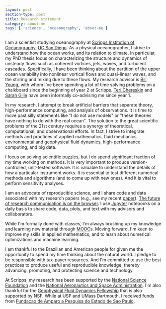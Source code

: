 ```yaml
---
layout: post
section-type: post
title: Research statement
category: about-me
tags: [ 'science', 'oceanography', 'about-me']
---
```


I am a scientist studying oceanography at [Scripps Institution of Oceanography](https://scripps.ucsd.edu),
 [UC San Diego](https://ucsd.edu). As a physical oceanographer, I strive to understand how the ocean works,
  and its relation to climate. In particular, my PhD thesis focus on characterizing the structure and dynamics of unsteady flows
  such as coherent vortices, jets, waves, and turbulent cascades. Specifically, I have been thinking about the partition of the upper ocean
  variability into nonlinear vortical flows and quasi-linear waves, and the stirring and mixing due to these flows. My research advisor is 
  [Bill Young](http://www-pord.ucsd.edu/~wryoung), with whom I've been spending a lot of time solving problems on a chalkboard since the beginning of year 2
  at Scripps. [Teri Chereskin](http://tryfan.ucsd.edu
) and [Sarah Gille](http://www-pord.ucsd.edu/~sgille/
) have been informally co-advising me since year 1.

In my research,  I attempt to break
  artificial barriers that separate theory, high-performance computing, and analysis of observations. It is time to move past silly statements like "I do not use models" or "these theories have nothing to do with the real ocean". The solution to the great scientific problems of the 21st century requires a synergy of theoretical, computational, and observational efforts.  In fact, I strive to integrate methods and practices of applied mathematics, fluid mechanics, environmental and geophysical fluid dynamics, high-performance computing, and big data.

I focus on solving scientific puzzles, but I do spend significant fraction of my time working on methods. It is very important to 
 produce version-controlled, unit-tested software. It is valuable to understand the details of how a particular
 instrument works. It is essential to test different numerical methods and algorithms (and to come up with new ones).
  And it is vital to perform sensitivity analyses. 

I am an advocate of reproducible science, and I share code and data associated with my research papers (e.g., see my recent [paper](http://git.io/vBe3H)). [The future of research communication is on the browser](http://www.nature.com/news/interactive-notebooks-sharing-the-code-1.16261). I use [Jupyter](http://jupyter.org) notebooks on a daily basis to share code, data, plots, and text with my advisors and collaborators.

While I'm formally done with classes, I'm always brushing up my knowledge and learning new material through [MOOC](https://en.wikipedia.org/wiki/Massive_open_online_course)s. Moving forward, I'm keen to improve my skills in applied
mathematics, and to learn about numerical optimizations and machine learning.

I am thankful to the Brazilian and American people for given me the opportunity to spend my time thinking about the natural world. I pledge to be responsible with tax-payer resources. And I'm committed to use the best practices to produce useful and reproducible knowledge, thereby advancing, promoting, and protecting science and technology.

At Scripps, my research has been supported by the [National Science Foundation](http://www.nsf.gov) and the [National Aeronautics and Space Administration](https://www.nasa.gov).  I'm also thankful for the [Geophysical Fluid Dynamics Fellowship](https://www.whoi.edu/gfd/) that is also supported by NSF. While at USP and UMass Dartmouth, I received funds from [Fundacao de Amparo a Pesquisa do Estado de Sao Paulo](http://fapesp.br).


